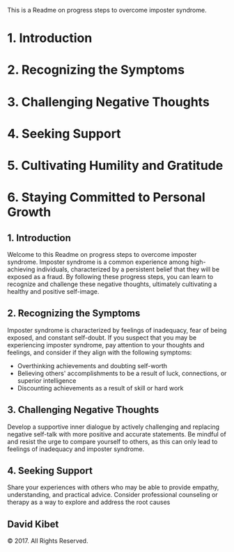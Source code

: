 This is a Readme on progress steps to overcome imposter syndrome.
# 1. Introduction

# 2. Recognizing the Symptoms

# 3. Challenging Negative Thoughts

# 4. Seeking Support

# 5. Cultivating Humility and Gratitude

# 6. Staying Committed to Personal Growth

## 1. Introduction

Welcome to this Readme on progress steps to overcome imposter syndrome. Imposter syndrome is a common experience among high-achieving individuals, characterized by a persistent belief that they will be exposed as a fraud. By following these progress steps, you can learn to recognize and challenge these negative thoughts, ultimately cultivating a healthy and positive self-image.

## 2. Recognizing the Symptoms

Imposter syndrome is characterized by feelings of inadequacy, fear of being exposed, and constant self-doubt. If you suspect that you may be experiencing imposter syndrome, pay attention to your thoughts and feelings, and consider if they align with the following symptoms:

- Overthinking achievements and doubting self-worth
- Believing others' accomplishments to be a result of luck, connections, or superior intelligence
- Discounting achievements as a result of skill or hard work

## 3. Challenging Negative Thoughts

Develop a supportive inner dialogue by actively challenging and replacing negative self-talk with more positive and accurate statements. Be mindful of and resist the urge to compare yourself to others, as this can only lead to feelings of inadequacy and imposter syndrome.

## 4. Seeking Support

Share your experiences with others who may be able to provide empathy, understanding, and practical advice. Consider professional counseling or therapy as a way to explore and address the root causes

<div>
    <h2>David Kibet</h2>
    <p>© 2017. All Rights Reserved.</p>
</div>
